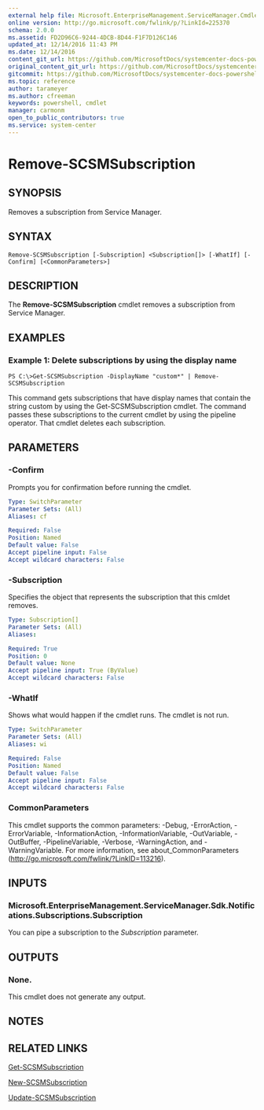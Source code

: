 ```yaml
---
external help file: Microsoft.EnterpriseManagement.ServiceManager.Cmdlets.dll-Help.xml
online version: http://go.microsoft.com/fwlink/p/?LinkId=225370
schema: 2.0.0
ms.assetid: FD2D96C6-9244-4DCB-8D44-F1F7D126C146
updated_at: 12/14/2016 11:43 PM
ms.date: 12/14/2016
content_git_url: https://github.com/MicrosoftDocs/systemcenter-docs-powershell/blob/master/systemcenter-cmdlets/SystemCenter2016/ServiceManager/v1.0/Remove-SCSMSubscription.md
original_content_git_url: https://github.com/MicrosoftDocs/systemcenter-docs-powershell/blob/master/systemcenter-cmdlets/SystemCenter2016/ServiceManager/v1.0/Remove-SCSMSubscription.md
gitcommit: https://github.com/MicrosoftDocs/systemcenter-docs-powershell/blob/96cd9bd2780eb6b78c540fa00d3b8a4313e3ed40/systemcenter-cmdlets/SystemCenter2016/ServiceManager/v1.0/Remove-SCSMSubscription.md
ms.topic: reference
author: tarameyer
ms.author: cfreeman
keywords: powershell, cmdlet
manager: carmonm
open_to_public_contributors: true
ms.service: system-center
---
```


# Remove-SCSMSubscription

## SYNOPSIS
Removes a subscription from Service Manager.

## SYNTAX

```
Remove-SCSMSubscription [-Subscription] <Subscription[]> [-WhatIf] [-Confirm] [<CommonParameters>]
```

## DESCRIPTION
The **Remove-SCSMSubscription** cmdlet removes a subscription from Service Manager.

## EXAMPLES

### Example 1: Delete subscriptions by using the display name
```
PS C:\>Get-SCSMSubscription -DisplayName "custom*" | Remove-SCSMSubscription
```

This command gets subscriptions that have display names that contain the string custom by using the Get-SCSMSubscription cmdlet.
The command passes these subscriptions to the current cmdlet by using the pipeline operator.
That cmdlet deletes each subscription.

## PARAMETERS

### -Confirm
Prompts you for confirmation before running the cmdlet.

```yaml
Type: SwitchParameter
Parameter Sets: (All)
Aliases: cf

Required: False
Position: Named
Default value: False
Accept pipeline input: False
Accept wildcard characters: False
```

### -Subscription
Specifies the object that represents the subscription that this cmldet removes.

```yaml
Type: Subscription[]
Parameter Sets: (All)
Aliases: 

Required: True
Position: 0
Default value: None
Accept pipeline input: True (ByValue)
Accept wildcard characters: False
```

### -WhatIf
Shows what would happen if the cmdlet runs.
The cmdlet is not run.

```yaml
Type: SwitchParameter
Parameter Sets: (All)
Aliases: wi

Required: False
Position: Named
Default value: False
Accept pipeline input: False
Accept wildcard characters: False
```

### CommonParameters
This cmdlet supports the common parameters: -Debug, -ErrorAction, -ErrorVariable, -InformationAction, -InformationVariable, -OutVariable, -OutBuffer, -PipelineVariable, -Verbose, -WarningAction, and -WarningVariable. For more information, see about_CommonParameters (http://go.microsoft.com/fwlink/?LinkID=113216).

## INPUTS

### Microsoft.EnterpriseManagement.ServiceManager.Sdk.Notifications.Subscriptions.Subscription
You can pipe a subscription to the *Subscription* parameter.

## OUTPUTS

### None.
This cmdlet does not generate any output.

## NOTES

## RELATED LINKS

[Get-SCSMSubscription](xref:SystemCenter2016/ServiceManager/v1.0/Get-SCSMSubscription.md)

[New-SCSMSubscription](xref:SystemCenter2016/ServiceManager/v1.0/New-SCSMSubscription.md)

[Update-SCSMSubscription](xref:SystemCenter2016/ServiceManager/v1.0/Update-SCSMSubscription.md)

